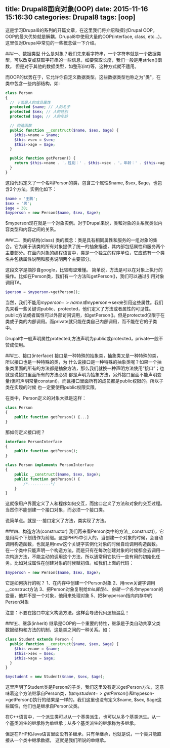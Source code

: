 title: Drupal8面向对象(OOP)
date: 2015-11-16 15:16:30
categories: Drupal8
tags: [oop]
---

这是学习Drupal8的系列的开篇文章，在这里我们将介绍和探讨Drupal OOP。
OOP的最大优势就是解耦，Drupal8中使用大量的OOP(interface, class, etc...)，这里仅对Drupal中常见的一些概念做一下介绍。

###一、数据类型
什么是对象？我们先来看字符串，一个字符串就是一个数据类型，可以改变或获取字符串的一些信息，如要获取长度，我们一般是用strlen()函数。
但是对于其他的数据类型，如整形(int)等，这种方式就不适用。

而OOP的优势在于，它允许你自定义数据类型。这些数据类型也称之为"类"，在类中包含一些内部结构，如:

```php
class Person
{
  // 下面是人的成员属性
  protected $name; // 人的名子
  protected $sex; // 人的性别
  protected $age; // 人的年龄

  // 构造函数
  public function __construct($name, $sex, $age) {
  	$this->name = $name;
  	$this->sex = $sex;
  	$this->age = $age;
  }

  public function getPerson() {
  	return $this->name . '，性别：' . $this->sex . '，年龄：' . $this->age;
  }
}
```
这段代码定义了一个名叫Person的类，包含三个属性$name, $sex, $age，也包含2个方法。实例化如下：

```php
$name = '王鹏';
$sex = '男';
$age = 30;
$myperson = new Person($name, $sex, $age);
```
$myperson现在就是一个对象实例。对于Drupal来说，类和对象的关系就类似内容类型和内容之间的关系。

###二、类的结构(class)
类的概念：类是具有相同属性和服务的一组对象的集合。它为属于该类的所有对象提供了统一的抽象描述，其内部包括属性和服务两个主要部分。在面向对象的编程语言中，类是一个独立的程序单位，它应该有一个类名并包括属性说明和服务说明两个主要部分。

这段文字是摘抄自google，比较晦涩难懂。
简单说，方法是可以在对象上执行的操作。比如在Person类，我们有一个方法叫getPerson()，我们可以通过引用对象调用TA。

```php
$person = $myperson->getPerson();
```
当然，我们不能用$myperson->name或$myperson->sex来引用这些属性。我们先来看一些关键词public、protected，他们定义了方法或者属性的可见性。public方法或者属性可以外部访问调用，如getPerson()。但是protected仅限于在类或子类的内部调用。而private就只能在类自己内部调用，而不能在它的子类中。

Drupal中一般声明属性protected,方法声明为public或protected，private一般不赞成使用。

###三、接口(interface)
接口是一种特殊的抽象类，抽象类又是一种特殊的类，所以接口也是一种特殊的类，为 什么说接口是一种特殊的抽象类呢？如果一个抽象类里面的所有的方法都是抽象方法，那么我们就换一种声明方法使用“接口”；也就是说接口里面所有的方法必须 都是声明为抽象方法，另外接口里面不能声明变量(但可声明常量constant)，而且接口里面所有的成员都是public权限的。所以子类在实现的时候 也一定要使用public权限实限。

在类中，Person定义的对象大抵是这样：

```php
class Person
{
	public function getPerson() {...}
}
```

那如何定义接口呢？
```php
interface PersonInterface 
{
	public function getPerson();
}

class Person implements PersonInterface
{
	public __construct($name, $sex, $age);
	public function getPerson() {
		/*..........*/
	}
}
```

这就像用户界面定义了人和程序如何交互，而接口定义了方法和对象的交互过程。当然你不能创建一个接口对象，而必须一个接口类。

说简单点。就是---接口定义了方法，类实现了方法。

###四、构造方法(constructor)
我们再来看Person类中的方法__construct()，它是用两个下划线作为前缀。这是PHP5中引入的。当创建一个对象的时候，会自动调用构造函数，也就是用new这个关键字实例化对象的时候自动调用构造函数。
在一个类中只能声明一个构造方法，而是只有在每次创建对象的时候都会去调用一次构造方法，不能主动的调用这个方法，所以通常用它执行一些有用的初始化任务。比如对成属性在创建对象的时候赋初值。如我们上面的代码：

```php
$myperson = new Person($name, $sex, $age);
```
它是如何执行的呢？
1、在内存中创建一个Person对象
2、用new关键字调用__construct方法
3、把Person对象复制给$this属性
4、创建一个名为$myperson的变量，他并不是一个对象，他用来处理对象
5、把$myperson指向内存中的Person对象

注意：不要在接口中定义构造方法，这样会导致代码逻辑混乱！

###五、继承(inherit)
继承是OOP的一个重要的特性，继承是子类自动共享父类数据结构和方法的机制，这是类之间的一种关系。如：

```php
class Student extends Person {
  public function __construct($name, $sex, $age) {
    $this->name = $name;
    $this->sex = $sex;
    $this->age = $age;
  }
}

$mystudent = new Student($name, $sex, $age);
```
这里声明了Student类是Person的子类，我们这里没有定义getPerson方法，这意味着这个方法继承自Person类，如$mystudent->getPerson()和$mypeson->getPerson()执行的结果是一样的。我们这里也没有定义$name, $sex, $age这些属性，他们也是继承自Person父类。

在C++语言中，一个派生类可以从一个基类派生，也可以从多个基类派生。从一个基类派生的继承称为单继承；从多个基类派生的继承称为多继承。

但是在PHP和Java语言里面没有多继承，只有单继承，也就是说，一个类只能直接从一个类中继承数据， 这就是我们所说的单继承。

















































































































































































